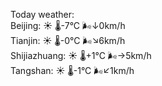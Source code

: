 Today weather:  
Beijing: ☀️   🌡️-7°C 🌬️↓0km/h  
Tianjin: ☀️   🌡️-0°C 🌬️↘6km/h  
Shijiazhuang: ☀️   🌡️+1°C 🌬️→5km/h  
Tangshan: ☀️   🌡️-1°C 🌬️↙1km/h  
